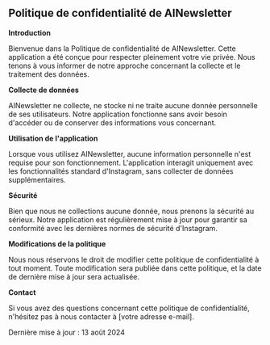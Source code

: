 ## Politique de confidentialité de AINewsletter

**Introduction**

Bienvenue dans la Politique de confidentialité de AINewsletter. Cette application a été conçue pour respecter pleinement votre vie privée. Nous tenons à vous informer de notre approche concernant la collecte et le traitement des données.

**Collecte de données**

AINewsletter ne collecte, ne stocke ni ne traite aucune donnée personnelle de ses utilisateurs. Notre application fonctionne sans avoir besoin d'accéder ou de conserver des informations vous concernant.

**Utilisation de l'application**

Lorsque vous utilisez AINewsletter, aucune information personnelle n'est requise pour son fonctionnement. L'application interagit uniquement avec les fonctionnalités standard d'Instagram, sans collecter de données supplémentaires.

**Sécurité**

Bien que nous ne collections aucune donnée, nous prenons la sécurité au sérieux. Notre application est régulièrement mise à jour pour garantir sa conformité avec les dernières normes de sécurité d'Instagram.

**Modifications de la politique**

Nous nous réservons le droit de modifier cette politique de confidentialité à tout moment. Toute modification sera publiée dans cette politique, et la date de dernière mise à jour sera actualisée.

**Contact**

Si vous avez des questions concernant cette politique de confidentialité, n'hésitez pas à nous contacter à [votre adresse e-mail].

Dernière mise à jour : 13 août 2024
